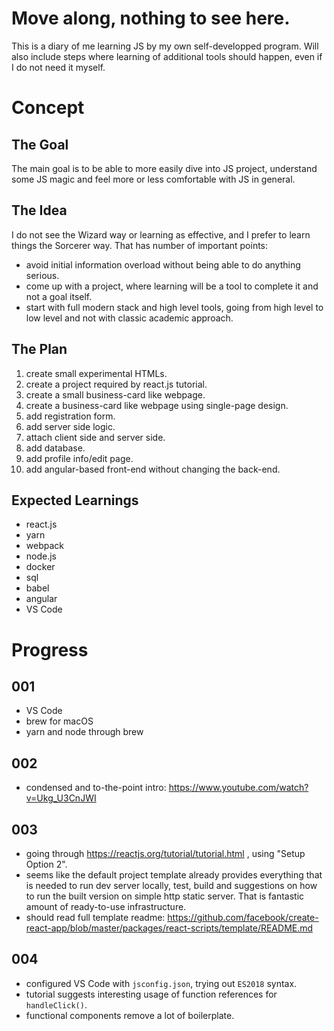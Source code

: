 # Move along, nothing to see here.
This is a diary of me learning JS by my own self-developped program. Will also include steps where learning of additional tools should happen, even if I do not need it myself.

# Concept
## The Goal
The main goal is to be able to more easily dive into JS project, understand some JS magic and feel more or less comfortable with JS in general.

## The Idea
I do not see the Wizard way or learning as effective, and I prefer to learn things the Sorcerer way. That has number of important points:
* avoid initial information overload without being able to do anything serious.
* come up with a project, where learning will be a tool to complete it and not a goal itself.
* start with full modern stack and high level tools, going from high level to low level and not with classic academic approach.

## The Plan
1. create small experimental HTMLs.
1. create a project required by react.js tutorial.
1. create a small business-card like webpage.
1. create a business-card like webpage using single-page design.
1. add registration form.
1. add server side logic.
1. attach client side and server side.
1. add database.
1. add profile info/edit page.
1. add angular-based front-end without changing the back-end.

## Expected Learnings
* react.js
* yarn
* webpack
* node.js
* docker
* sql
* babel
* angular
* VS Code


# Progress
## 001
* VS Code
* brew for macOS
* yarn and node through brew
## 002
* condensed and to-the-point intro: https://www.youtube.com/watch?v=Ukg_U3CnJWI
## 003
* going through https://reactjs.org/tutorial/tutorial.html , using "Setup Option 2".
* seems like the default project template already provides everything that is needed to run dev server locally, test, build and suggestions on how to run the built version on simple http static server. That is fantastic amount of ready-to-use infrastructure.
* should read full template readme: https://github.com/facebook/create-react-app/blob/master/packages/react-scripts/template/README.md
## 004
* configured VS Code with `jsconfig.json`, trying out `ES2018` syntax.
* tutorial suggests interesting usage of function references for `handleClick()`.
* functional components remove a lot of boilerplate.
